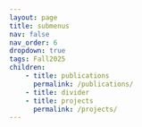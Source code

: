 ```yaml
---
layout: page
title: submenus
nav: false
nav_order: 6
dropdown: true
tags: Fall2025
children:
    - title: publications
      permalink: /publications/
    - title: divider
    - title: projects
      permalink: /projects/
---
```


